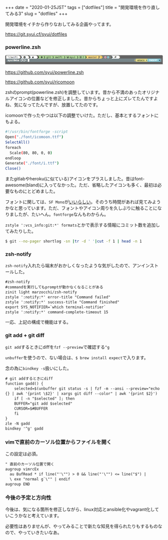 +++
date = "2020-01-25JST"
tags = ["dotfiles"]
title = "開発環境を作り直してみる3"
slug = "dotfiles"
+++

開発環境をイチから作りなおしてみる企画やってます。

https://git.syui.cf/syui/dotfiles

### powerline.zsh

![](https://github.com/syui/mstdn.page/raw/master/img/mastodon/media_attachments/files/000/000/101/small/f1101b42f1027c5b.png)

https://github.com/syui/powerline.zsh

https://github.com/syui/ricomoon

zshのprompt(powerline.zsh)を調整しています。昔から不満のあったオリジナルアイコンの位置などを修正しました。昔からちょっと上にズレてたんですよね、気になってたんですが、放置してたのです。

icomoonで作ったやつは以下の調整でいけた。ただし、基本とするフォントにもよる。

```sh
#!/usr/bin/fontforge -script
Open("./font/icomoon.ttf")
SelectAll()
foreach
  Scale(80, 80, 0, 0)
endloop
Generate("./font/i.ttf")
Close()
```

またgitlabやheroku(に似ている)アイコンをプラスしました。昔はfont-awesome(bland)に入ってなかった。ただ、省略したアイコンも多く、最初は必要なものにとどめました。

フォントに関しては、`SF Mono`が[いいらしい](https://qiita.com/delphinus/items/f472eb04ff91daf44274)。そのうち時間があれば見てみようかなと思っています。ただ、フォントやアイコン周りを久しぶりに触ることになりましたが、たいへん。`fontforge`なんもわからん。

`zstyle ':vcs_info:git:*' formats`とかで表示する情報にコミット数を追加してみたりした。

```sh
$ git --no-pager shortlog -sn |tr -d ' '|cut -f 1 | head -n 1
```

### zsh-notify

`zsh-notify`入れたら端末がおかしくなったような気がしたので、アンインストールした。

```sh:~/.zshrc
#zsh-notify
#commandを実行してもpromptが動かなくなることがある
zinit light marzocchi/zsh-notify
zstyle ':notify:*' error-title "Command failed"
zstyle ':notify:*' success-title "Command finished"
export SYS_NOTIFIER=`which terminal-notifier`
zstyle ':notify:*' command-complete-timeout 15
```

一応、上記の構成で機能はする。

### git add + git diff

`git add`するときにdiffを`fzf --preview`で確認する`^g`

`unbuffer`を使うので、ない場合は、`$ brew install expect`で入ります。

念の為に`bindkey -s`扱いにした。

```sh:~/.zshrc
# git addするときにdiff
function gadd() {
	selected=$(unbuffer git status -s | fzf -m --ansi --preview="echo {} | awk '{print \$2}' | xargs git diff --color" | awk '{print $2}')
	if [ -n "$selected" ]; then
    BUFFER="git add $selected"
    CURSOR=$#BUFFER
	fi
}
zle -N gadd
bindkey '^g' gadd
```

### vimで直前のカーソル位置からファイルを開く

この設定は必須。

```vim:~/.vimrc
" 直前のカーソル位置で開く
augroup vimrcEx
  au BufRead * if line("'\"") > 0 && line("'\"") <= line("$") |
  \ exe "normal g`\"" | endif
augroup END
```

### 今後の予定と方向性

今後は、気になる箇所を修正しながら、linux対応とansible化やvagrant化していこうかなと考えています。

必要性はありませんが、やってみることで新たな知見を得られたりもするものなので、やっていきたいなあ。

